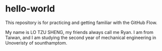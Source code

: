 # hello-world
This repository is for practicing and getting familiar with the GitHub Flow.

My name is LO TZU SHENG, my friends always call me Ryan. I am from Taiwan, and I am studying the second year of mechanical engineering in Unoveristy of sounthamptom.

